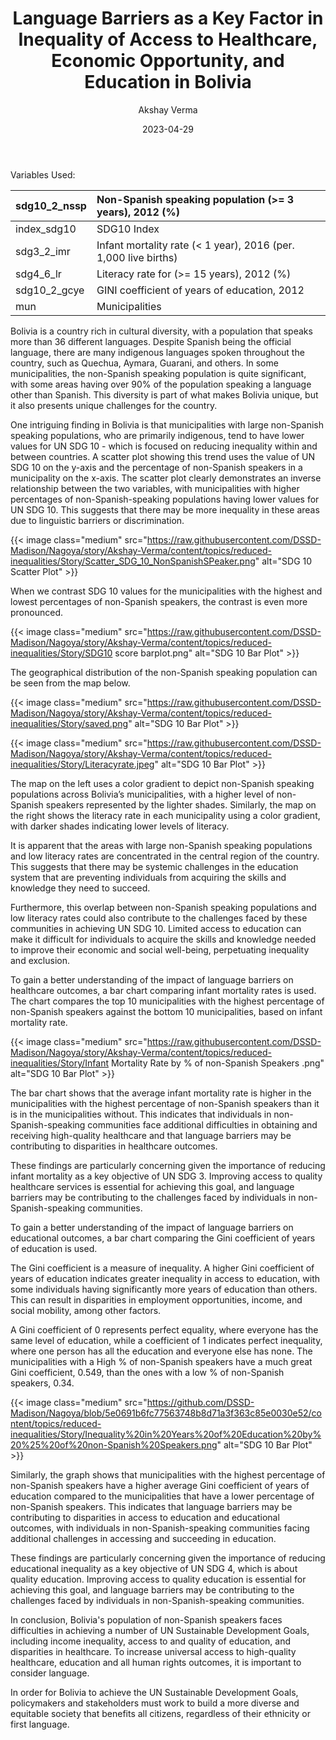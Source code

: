 ﻿---
title: Language Barriers as a Key Factor in Inequality of Access to Healthcare, Economic Opportunity, and Education in Bolivia
author: Akshay Verma
date: 2023-04-29
---

Variables Used:

|sdg10\_2\_nssp|Non-Spanish speaking population (>= 3 years), 2012 (%)|
| :- | :- |
|index\_sdg10|SDG10 Index|
|sdg3\_2\_imr|Infant mortality rate (< 1 year), 2016 (per. 1,000 live births)|
|sdg4\_6\_lr|Literacy rate for (>= 15 years), 2012 (%)|
|sdg10\_2\_gcye|GINI coefficient of years of education, 2012|
|mun|Municipalities |


Bolivia is a country rich in cultural diversity, with a population that speaks more than 36 different languages. Despite Spanish being the official language, there are many indigenous languages spoken throughout the country, such as Quechua, Aymara, Guarani, and others. In some municipalities, the non-Spanish speaking population is quite significant, with some areas having over 90% of the population speaking a language other than Spanish. This diversity is part of what makes Bolivia unique, but it also presents unique challenges for the country.

One intriguing finding in Bolivia is that municipalities with large non-Spanish speaking populations, who are primarily indigenous, tend to have lower values for UN SDG 10 - which is focused on reducing inequality within and between countries. A scatter plot showing this trend uses the value of UN SDG 10 on the y-axis and the percentage of non-Spanish speakers in a municipality on the x-axis. The scatter plot clearly demonstrates an inverse relationship between the two variables, with municipalities with higher percentages of non-Spanish-speaking populations having lower values for UN SDG 10. This suggests that there may be more inequality in these areas due to linguistic barriers or discrimination.





{{< image class="medium" src="https://raw.githubusercontent.com/DSSD-Madison/Nagoya/story/Akshay-Verma/content/topics/reduced-inequalities/Story/Scatter_SDG_10_NonSpanishSPeaker.png" alt="SDG 10 Scatter Plot" >}}























When we contrast SDG 10 values for the municipalities with the highest and lowest percentages of non-Spanish speakers, the contrast is even more pronounced.

{{< image class="medium" src="https://raw.githubusercontent.com/DSSD-Madison/Nagoya/story/Akshay-Verma/content/topics/reduced-inequalities/Story/SDG10 score barplot.png" alt="SDG 10 Bar Plot" >}}



The geographical distribution of the non-Spanish speaking population can be seen from the map below.



{{< image class="medium" src="https://raw.githubusercontent.com/DSSD-Madison/Nagoya/story/Akshay-Verma/content/topics/reduced-inequalities/Story/saved.png" alt="SDG 10 Bar Plot" >}}



{{< image class="medium" src="https://raw.githubusercontent.com/DSSD-Madison/Nagoya/story/Akshay-Verma/content/topics/reduced-inequalities/Story/Literacyrate.jpeg" alt="SDG 10 Bar Plot" >}}








The map on the left uses a color gradient to depict non-Spanish speaking populations across Bolivia’s municipalities, with a higher level of non-Spanish speakers represented by the lighter shades. Similarly, the map on the right shows the literacy rate in each municipality using a color gradient, with darker shades indicating lower levels of literacy.

It is apparent that the areas with large non-Spanish speaking populations and low literacy rates are concentrated in the central region of the country. This suggests that there may be systemic challenges in the education system that are preventing individuals from acquiring the skills and knowledge they need to succeed.

Furthermore, this overlap between non-Spanish speaking populations and low literacy rates could also contribute to the challenges faced by these communities in achieving UN SDG 10. Limited access to education can make it difficult for individuals to acquire the skills and knowledge needed to improve their economic and social well-being, perpetuating inequality and exclusion.




To gain a better understanding of the impact of language barriers on healthcare outcomes, a bar chart comparing infant mortality rates is used. The chart compares the top 10 municipalities with the highest percentage of non-Spanish speakers against the bottom 10 municipalities, based on infant mortality rate.






{{< image class="medium" src="https://raw.githubusercontent.com/DSSD-Madison/Nagoya/story/Akshay-Verma/content/topics/reduced-inequalities/Story/Infant Mortality Rate by % of non-Spanish Speakers .png" alt="SDG 10 Bar Plot" >}}










The bar chart shows that the average infant mortality rate is higher in the municipalities with the highest percentage of non-Spanish speakers than it is in the municipalities without. This indicates that individuals in non-Spanish-speaking communities face additional difficulties in obtaining and receiving high-quality healthcare and that language barriers may be contributing to disparities in healthcare outcomes.

These findings are particularly concerning given the importance of reducing infant mortality as a key objective of UN SDG 3. Improving access to quality healthcare services is essential for achieving this goal, and language barriers may be contributing to the challenges faced by individuals in non-Spanish-speaking communities.

To gain a better understanding of the impact of language barriers on educational outcomes, a bar chart comparing the Gini coefficient of years of education is used. 

The Gini coefficient is a measure of inequality. A higher Gini coefficient of years of education indicates greater inequality in access to education, with some individuals having significantly more years of education than others. This can result in disparities in employment opportunities, income, and social mobility, among other factors. 

A Gini coefficient of 0 represents perfect equality, where everyone has the same level of education, while a coefficient of 1 indicates perfect inequality, where one person has all the education and everyone else has none. The municipalities with a High % of non-Spanish speakers have a much great Gini coefficient, 0.549, than the ones with a low % of non-Spanish speakers, 0.34. 





{{< image class="medium" src="https://github.com/DSSD-Madison/Nagoya/blob/5e0691b6fc77563748b8d71a3f363c85e0030e52/content/topics/reduced-inequalities/Story/Inequality%20in%20Years%20of%20Education%20by%20%25%20of%20non-Spanish%20Speakers.png" alt="SDG 10 Bar Plot" >}}











Similarly, the graph shows that municipalities with the highest percentage of non-Spanish speakers have a higher average Gini coefficient of years of education compared to the municipalities that have a lower percentage of non-Spanish speakers. This indicates that language barriers may be contributing to disparities in access to education and educational outcomes, with individuals in non-Spanish-speaking communities facing additional challenges in accessing and succeeding in education.

These findings are particularly concerning given the importance of reducing educational inequality as a key objective of UN SDG 4, which is about quality education. Improving access to quality education is essential for achieving this goal, and language barriers may be contributing to the challenges faced by individuals in non-Spanish-speaking communities.

In conclusion, Bolivia's population of non-Spanish speakers faces difficulties in achieving a number of UN Sustainable Development Goals, including income inequality, access to and quality of education, and disparities in healthcare. To increase universal access to high-quality healthcare, education and all human rights outcomes, it is important to consider language. 

In order for Bolivia to achieve the UN Sustainable Development Goals, policymakers and stakeholders must work to build a more diverse and equitable society that benefits all citizens, regardless of their ethnicity or first language.
